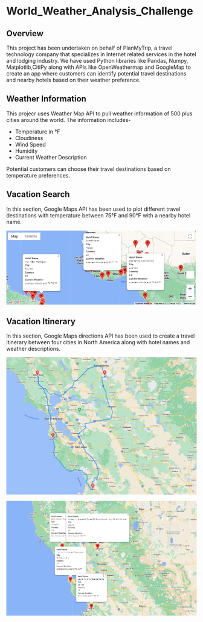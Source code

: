# World_Weather_Analysis_Challenge

## Overview 

This project has been undertaken on behalf of PlanMyTrip, a travel technology company that specializes in Internet related services in the hotel and lodging industry. We have used Python libraries like Pandas, Numpy, Matplotlib,CitiPy along with APIs like OpenWeathermap and GoogleMap to create an app where customers can identify potential travel destinations and nearby hotels based on their weather preference.

## Weather Information

This projecr uses Weather Map API to pull weather information of 500 plus cities around the world. The information includes-
- Temperature in °F
- Cloudiness
- Wind Speed
- Humidity
- Current Weather Description

Potential customers can choose their travel destinations based on temperature preferences.

## Vacation Search

In this section, Google Maps API has been used to plot different travel destinations with temperature between 75°F and 90°F with a nearby hotel name.

![](images/WeatherPy_vacation_map.png)

## Vacation Itinerary

In this section, Google Maps directions API has been used to create a travel itinerary between four cities in North America along with hotel names and weather descriptions.

![](images/WeatherPy_travel_map.png)

![](images/WeatherPy_travel_map_markers.png)




